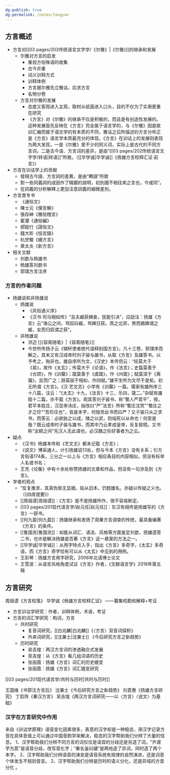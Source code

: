 ```yaml
---
dg-publish: true
dg-permalink: /notes/fangyan
---
```

## 方言概述
- 方言对[[03 pages/202传统语言文字学/《尔雅》\|《尔雅》]]的继承和发展
	- 尔雅对方言的启发
		- 重视方俗殊语的收集
		- 古今并重
		- 词义训释方式
		- 训释体例
		- 方言据尔雅先立雅诂，后求方言
		- 名物分卷
	- 方言对尔雅的发展
		- 态度又客观进入主观，取材从纸面进入口头，目的不仅为了实用更重在研究
		- 《方言》对《尔雅》的继承不仅是积极的，而且是有创造性发展的。这种发展首先反映在《方言》完全属于语言学的，与《尔雅》因是故训汇编而属于语文学的有本质的不同，雅诂之后所描述的方言分布正是《方言》语言学本质最充分的体现。《方言》在训诂上的发展则表现为两大发现，一是《尔雅》里不少的同义词，实际上是古代的不同方言词，二是古今语、方言词的差异，是由“[[03 pages/202传统语言文字学/转语\|转语]]”所致。（[[华学诚\|华学诚]]《扬雄方言校释汇证·前言》）
- 方言在训诂学上的贡献
	- 發現古今語、方言詞的差異，是由“轉語”所致
	- 對一些同義詞的成因作了精闢的說明，初別國不相往來之言也，今或同”。
	- 在詞義的分析解釋上更加注意詞義的細微差別。
- 方言类专书
	- 《通俗文》
	- 陳士元《俚言解》
	- 張存紳《雅俗稽言》
	- 翟灝《通俗編》
	- 郝懿行《證俗文》
	- 錢大昕《恒言錄》
	- 杭世駿《續方言》
	- 章太炎《新方言》
- 相关文献
	- 刘歆与杨雄书
	- 杨雄答刘歆书
	- 郭璞方言注序

### 方言的作者问题
- 扬雄说和非扬雄说
	- 扬雄说
		- 《风俗通义序》
		- 《汉书·司马相如传》“且夫臧获婢妾，犹能引决”，应劭注：扬雄《方言》云“海公之间，骂奴曰臧，骂婢日获。燕之北郊，男而婿婢谓之臧，女而归奴谓之获”。
	- 非杨雄说
		- 洪迈 [[《容斋随笔》\|《容斋随笔》]]
		- 今世所传扬子云《𬨎轩使者绝代语释别国方言》，凡十三卷，郭璞序而解之。其末又有汉成帝时刘子骏与雄书，从取《方言》及雄答书。以予考之，殆非也。雄自序所为文，《汉史》本传但云：“经莫大于《易》，故作《太玄》；传莫大于《论语》，作《法言》；史篇莫善于《仓颉》，作《训纂》；箴莫善于《虞箴》，作《州箴》；赋莫深于《离骚》，反而广之；辞莫丽于相如，作四赋。”雄平生所为文尽于是矣。初无所谓《方言》。《汉·艺文志》小学有《训纂》一篇。儒家有雄所序三十八篇，注云：“《太玄》十九，《法言》十三，乐四，箴二。”杂赋有雄赋十二篇，亦不载《方言》。观其答刘子骏书，称“蜀人严君平”，按，君平本姓庄，汉显帝讳庄，始改曰“严”法言》所称“蜀庄沈冥”“蜀庄之才之珍”“吾珍庄也”，皆是本字，何独至此书而曰严？又子骏只从之求书，而答云：必欲胁之以成，陵之以武，则缢死以从命也！何至是哉？既云成帝时子骏与雄书，而其中乃云孝成皇帝，反复抵牾。又书称“汝颖之间”先汉人无此语也，必汉魏之际好事者为之云。
- 疑点
	- 《汉书》杨雄本传和《艺文志》都未记载《方言》；
	- 《说文》博采通人，计引扬雄说13处，但与今本《方言》没有关系；引方言俗语174条，三分之一以上与《方言》相应条目的内容相似，但没有标举人名或书名；
	- 王充《论衡》中有十余处称赞扬雄的文章和作品，但没有一句涉及到《方言》。
- 学者的观点
	- “反复推求，其真伪皆无显据。姑从旧本，仍题雄名，亦疑以传疑之义也。（《四库提要》）
	- [[周祖谟\|周祖谟]]：《方言》是不是扬雄所作，很不容易断定。
	- [[03 pages/201现代语言学/赵元任\|赵元任]]：东汉有相传是扬雄写的《方言》一部书。
	- [[何九盈\|何九盈]]：扬雄继承和发扬了周秦方言调查的传统，最具备编著《方言》的条件。
	- [[鲁国尧\|鲁国尧]]：如能从词汇、语法、风格等方面鉴定刘歆、扬雄遗答二书，也许是解决扬雄是否著《方言》这一悬案的方法之一。
	- [[华学诚\|华学诚]]：从用字特点入手，指出《方言》多奇字，《太玄》多奇语，而《方言》奇字恰有可以从《太玄》中见到的用例。
	- 王彩琴：扬雄方言用字研究，2006年北语博士论文
	- 王雪波：从语言风格角度试证《方言》作者，《文献语言学》2018年第五辑

## 方言研究
周祖谟《方言校笺》
华学诚《杨雄方言校释汇证》 ——纂集校勘和解释+考证

- 方言训诂学研究：作者，训释体例，术语，考证
- 方言的词汇学研究：构词，方言
	- 共时研究
		- 复音词研究，[[白兆麟\|白兆麟]]《〈方言〉双音词探析》
		- 外来词研究，[[沈兼士\|沈兼士]] 《今后研究方言之新趋势》
	- 历时研究
		- 吴吉煌：两汉方言词的渗透融合式发展
		- 吴吉煌：从《方言》看几组词语的历史
		- 张丽霞：扬雄《方言》词汇的历史嬗变
		- 张丽霞：扬雄《方言》词汇嬗变研究

[[03 pages/201现代语言学/共时与历时\|共时与历时]]

王国维《书郭注方言后》
沈兼士《今后研究方言之新趋势》
刘君惠《扬雄方言研究》
丁启阵《秦汉方言》
吴吉煌《两汉方言词研究——以〈方言〉〈说文〉为基础》
### 汉字在方言研究中作用 
来自《训诂学原理》语音变化因素很多，表意的汉字却是一种稳态，用汉字记录方音在具体音值上可以通过中国音韵学来解决，稳态的汉字帮助我们分辨了大量的信息。
1、汉字帮助我们分辨不同方言的词仅仅是语音的分歧还是另造了词。“齐谓芋为莒”是语音分歧，改写音化字；“秦名釜曰鬴”是两地造了异词，同时造了两个本字。
2、汉字帮助我们分辨语音的演变是语音系统有规律的自然演进，还是词音个体发生不规则音变。
2、汉字帮助我们分辨是历时的语义分化，还是异域的方音分化 。